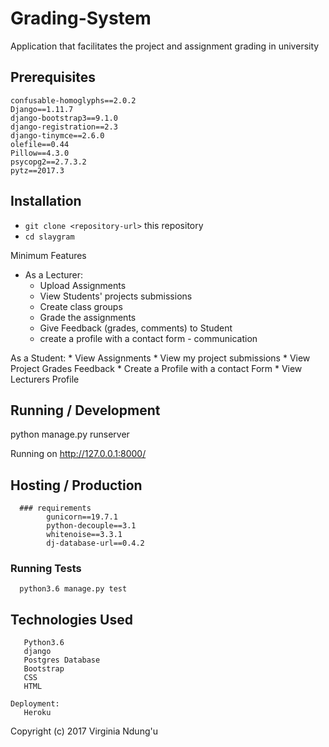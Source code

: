 # Grading-System
Application that facilitates the project and assignment grading in university

## Prerequisites
    confusable-homoglyphs==2.0.2
    Django==1.11.7
    django-bootstrap3==9.1.0
    django-registration==2.3
    django-tinymce==2.6.0
    olefile==0.44
    Pillow==4.3.0
    psycopg2==2.7.3.2
    pytz==2017.3
   


## Installation

* `git clone <repository-url>` this repository
* `cd slaygram`


Minimum Features
* As a Lecturer:
	* Upload Assignments
	* View Students' projects submissions
	* Create class groups
	* Grade the assignments
	* Give Feedback (grades, comments) to Student
	* create a profile with a contact form - communication
	
	
As a Student:
	* View Assignments 
	* View my project submissions
	* View Project Grades Feedback 
	* Create a Profile with a contact Form 
	* View Lecturers Profile
  
  

## Running / Development

python manage.py runserver

Running on http://127.0.0.1:8000/

## Hosting / Production

      ### requirements
            gunicorn==19.7.1
            python-decouple==3.1
            whitenoise==3.3.1
            dj-database-url==0.4.2


### Running Tests

      python3.6 manage.py test

## Technologies Used
       Python3.6
       django
       Postgres Database
       Bootstrap
       CSS
       HTML

    Deployment:
       Heroku


Copyright (c) 2017 Virginia Ndung'u  
